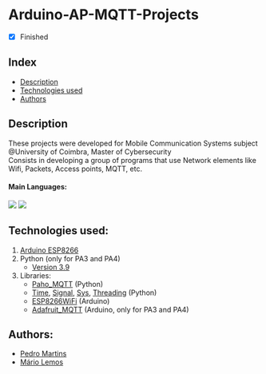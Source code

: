# Arduino-AP-MQTT-Projects

- [x] Finished

## Index
- [Description](#description)
- [Technologies used](#technologies-used)
- [Authors](#authors)

## Description
These projects were developed for Mobile Communication Systems subject @University of Coimbra, Master of Cybersecurity <br>
Consists in developing a group of programs that use Network elements like Wifi, Packets, Access points, MQTT, etc.

#### Main Languages:
![](https://img.shields.io/badge/Arduino%20(C++)-00979D?style=flat&logo=Arduino&logoColor=white)
![](https://img.shields.io/badge/Python-333333?style=flat&logo=python&logoColor=4F74DA)

## Technologies used:
1. [Arduino ESP8266](https://www.arduino.cc/en/software)
2. Python (only for PA3 and PA4)
    - [Version 3.9](https://www.python.org/downloads/release/python-390/)
3. Libraries:<br>
    - [Paho_MQTT](https://pypi.org/project/paho-mqtt/) (Python)
    - [Time](), [Signal](), [Sys](), [Threading]() (Python)
    - [ESP8266WiFi](https://github.com/esp8266/Arduino) (Arduino)
    - [Adafruit_MQTT](https://github.com/adafruit/Adafruit_MQTT_Library) (Arduino, only for PA3 and PA4)

## Authors:
- [Pedro Martins](https://github.com/PedroMartinsUC)
- [Mário Lemos](https://github.com/MrMarito)
